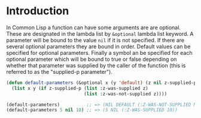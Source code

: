 # Introduction

In Common Lisp a function can have some arguments are are optional. These are designated in the lambda list by `&optional` lambda list keyword. A parameter will be bound to the value `nil` if it is not specified. If there are several optional parameters they are bound in order. Default values can be specified for optional parameters. Finally a symbol an be specified for each optional parameter which will be bound to true or false depending on whether that parameter was supplied by the caller of the function (this is referred to as the "supplied-p parameter").

```lisp
(defun default-parameters (&optional x (y 'default) (z nil z-supplied-p))
  (list x y (if z-supplied-p (list :z-was-supplied z)
                             (list :z-was-not-supplied z))))

(default-parameters)          ;; => (NIL DEFAULT (:Z-WAS-NOT-SUPPLIED NIL))
(default-parameters 5 nil 10) ;; => (5 NIL (:Z-WAS-SUPPLIED 10))
```
